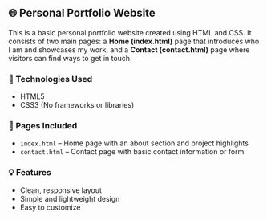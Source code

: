 ## 🌐 Personal Portfolio Website

This is a basic personal portfolio website created using HTML and CSS. It consists of two main pages: a **Home (index.html)** page that introduces who I am and showcases my work, and a **Contact (contact.html)** page where visitors can find ways to get in touch.

### 🔧 Technologies Used
- HTML5  
- CSS3 (No frameworks or libraries)

### 📁 Pages Included
- `index.html` – Home page with an about section and project highlights  
- `contact.html` – Contact page with basic contact information or form

### 💡 Features
- Clean, responsive layout  
- Simple and lightweight design  
- Easy to customize

